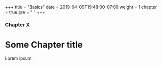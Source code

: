 +++
title = "Basics"
date = 2019-04-09T19:48:00-07:00
weight = 1
chapter = true
pre = "<i class='fas fa-play-circle'></i> "
+++

### Chapter X

# Some Chapter title

Lorem Ipsum.